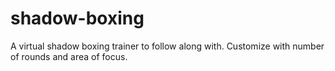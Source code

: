 # shadow-boxing
A virtual shadow boxing trainer to follow along with. Customize with number of rounds and area of focus.
